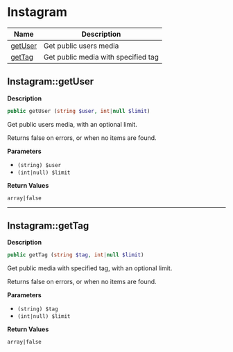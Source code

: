 # Instagram

| Name | Description |
|------|-------------|
|[getUser](#instagramgetuser)|Get public users media|
|[getTag](#instagramgettag)|Get public media with specified tag|

## Instagram::getUser

**Description**

```php
public getUser (string $user, int|null $limit)
```

Get public users media, with an optional limit.

Returns false on errors, or when no items are found.

**Parameters**

* `(string) $user`
* `(int|null) $limit`

**Return Values**

`array|false`

<hr />

## Instagram::getTag

**Description**

```php
public getTag (string $tag, int|null $limit)
```

Get public media with specified tag, with an optional limit.

Returns false on errors, or when no items are found.

**Parameters**

* `(string) $tag`
* `(int|null) $limit`

**Return Values**

`array|false`
